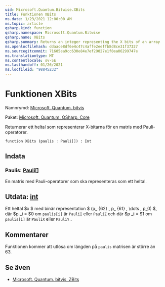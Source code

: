 ```yaml
---
uid: Microsoft.Quantum.Bitwise.XBits
title: Funktionen XBits
ms.date: 1/23/2021 12:00:00 AM
ms.topic: article
qsharp.kind: function
qsharp.namespace: Microsoft.Quantum.Bitwise
qsharp.name: XBits
qsharp.summary: Returns an integer representing the X bits of an array of Pauli operators.
ms.openlocfilehash: ddaace8df6e4c47c4affe2eeffb8d8ce31f37327
ms.sourcegitcommit: 71605ea9cc630e84e7ef29027e1f0ea06299747e
ms.translationtype: MT
ms.contentlocale: sv-SE
ms.lasthandoff: 01/26/2021
ms.locfileid: "98845232"
---
```

# <a name="xbits-function"></a>Funktionen XBits

Namnrymd: [Microsoft. Quantum. bitvis](xref:Microsoft.Quantum.Bitwise)

Paket: [Microsoft. Quantum. QSharp. Core](https://nuget.org/packages/Microsoft.Quantum.QSharp.Core)


Returnerar ett heltal som representerar X-bitarna för en matris med Pauli-operatorer.

```qsharp
function XBits (paulis : Pauli[]) : Int
```


## <a name="input"></a>Indata

### <a name="paulis--pauli"></a>Paulis: [Pauli](xref:microsoft.quantum.lang-ref.pauli)[]

En matris med Pauli-operatorer som ska representeras som ett heltal.



## <a name="output--int"></a>Utdata: [int](xref:microsoft.quantum.lang-ref.int)

Ett heltal $x $ med binär representation $ (p_ {62} \, p_ {61} \, \dots \, p_0) $, där $p _i = $0 om `paulis[i]` är `PauliI` eller `PauliZ` och där $p _i = $1 om `paulis[i]` är `PauliX` eller `PauliY` .

## <a name="remarks"></a>Kommentarer

Funktionen kommer att utlösa om längden på `paulis` matrisen är större än 63.

## <a name="see-also"></a>Se även

- [Microsoft. Quantum. bitvis. ZBits](xref:Microsoft.Quantum.Bitwise.ZBits)